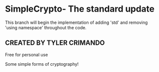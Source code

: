 # SimpleCrypto- The standard update

This branch will begin the implementation of adding 'std' and removing 'using namespace' throughout the code.

## CREATED BY TYLER CRIMANDO

Free for personal use

Some simple forms of cryptography!
